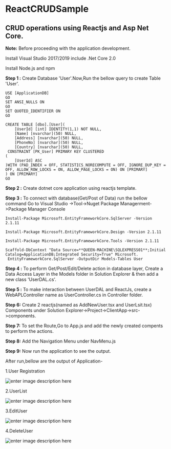 # ReactCRUDSample

## CRUD operations using Reactjs and Asp Net Core.


**Note:**
Before proceeding with the application development.

Install Visual Studio 2017/2019 include .Net Core 2.0

Install Node.js and npm

**Step 1 :**
Create Database 'User'.Now,Run the bellow query to create Table 'User'.
```
USE [ApplicationDB]
GO
SET ANSI_NULLS ON
GO
SET QUOTED_IDENTIFIER ON
GO

CREATE TABLE [dbo].[User](
	[UserId] [int] IDENTITY(1,1) NOT NULL,
	[Name] [nvarchar](50) NULL,
	[Address] [nvarchar](50) NULL,
	[PhoneNo] [nvarchar](50) NULL,
	[Country] [nvarchar](50) NULL,
 CONSTRAINT [PK_User] PRIMARY KEY CLUSTERED 
(
	[UserId] ASC
)WITH (PAD_INDEX = OFF, STATISTICS_NORECOMPUTE = OFF, IGNORE_DUP_KEY = OFF, ALLOW_ROW_LOCKS = ON, ALLOW_PAGE_LOCKS = ON) ON [PRIMARY]
) ON [PRIMARY]
GO
```

**Step 2 :**
Create dotnet core  application using reactjs template.

**Step 3 :**
To connect with database(Get/Post of Data) run the bellow command 
Go to Visual Studio ->Tool->Nuget Package Managerment->Package Manager Console
```
Install-Package Microsoft.EntityFrameworkCore.SqlServer -Version 2.1.11
```
```
Install-Package Microsoft.EntityFrameworkCore.Design -Version 2.1.11
```
```
Install-Package Microsoft.EntityFrameworkCore.Tools -Version 2.1.11
```
```
Scaffold-DbContext "Data Source=**QUEEN-MACHINE\SQLEXPRESS01**;Initial Catalog=ApplicationDB;Integrated Security=True" Microsoft.
 EntityFrameworkCore.SqlServer -OutputDir Models-Tables User
```

**Step 4 :**
To perform Get/Post/Edit/Delete action in database layer,
Create a Data Access Layer in the Models folder in Solution Explorer & then add a new class 'UserDAL.cs'.

**Step 5 :**
To make interaction between UserDAL and ReactJs, create a WebAPLController name as UserController.cs in Controller folder.

**Step 6:**
Create 2 reactjs(named as AddNewUser.tsx and UserLsit.tsx) Components under Solution Explorer->Project->ClientApp->src->components.

**Step 7:**
To set the Route,Go to App.js and add the newly created compents to perform the actions.

**Step 8:**
Add the Navigation Menu under NavMenu.js

**Step 9:**
Now run the application to see the output.

After run,bellow are the output of Application-

1.User Registration

![enter image description here](https://lh3.googleusercontent.com/D9iuaWGOL0ahJ_AJsbgRlAdSs88J-Otgnq408YBsfj5vZEUFrS-59m1SovyGeW7kNxEW3TmXDBXtcQ "UserRegistration")

2.UserList

![enter image description here](https://lh3.googleusercontent.com/9ovmm4U2kBLf2CFhH0Z8jXym_ZB1r8Im3h5o8BdBEvEb6Ym823s_-xcJryvaFVrNTE23UnWlJD2d7w "UserList")

3.EditUser

![enter image description here](https://lh3.googleusercontent.com/rhdXfyyYi6lIMEhLgOQjaazb0wMOjPJW1BvxtZAAV7s3XsT6ZKJIgWTPVf9YVMeQidVbG-DYexPsFQ "Delete User")


4.DeleteUser

![enter image description here](https://lh3.googleusercontent.com/rhdXfyyYi6lIMEhLgOQjaazb0wMOjPJW1BvxtZAAV7s3XsT6ZKJIgWTPVf9YVMeQidVbG-DYexPsFQ "DeleteUser")

